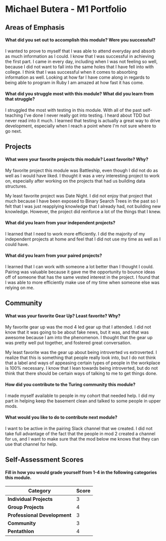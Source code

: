 # Michael Butera - M1 Portfolio

## Areas of Emphasis

#### What did you set out to accomplish this module? Were you successful?

I wanted to prove to myself that I was able to attend everyday and absorb as much
information as I could. I know that I was successful in achieving the first part.
I came in every day, including when I was not feeling so well, because I did not
want to fall into the same holes that I have fell into with college. I think that
I was successful when it comes to absorbing information as well. Looking at how
far I have come along in regards to being able to program in Ruby I am amazed at
how fast it has come.

#### What did you struggle most with this module? What did you learn from that struggle?

I struggled the most with testing in this module. With all of the past self-teaching
I've done I never really got into testing. I heard about TDD but never read into it much.
I learned that testing is actually a great way to drive development, especially
when I reach a point where I'm not sure where to go next.

## Projects

#### What were your favorite projects this module? Least favorite? Why?

My favorite project this module was Battleship, even though I did not do as well
as I would have liked. I thought it was a very interesting project to work on,
especially after working on the projects that had us building data structures.

My least favorite project was Date Night. I did not enjoy that project that much
because I have been exposed to Binary Search Trees in the past so I felt that
I was just reapplying knowledge that I already had, not building new knowledge.
However, the project did reinforce a lot of the things that I knew.

#### What did you learn from your independent projects?

I learned that I need to work more efficiently. I did the majority of my
independent projects at home and feel that I did not use my time as well as I
could have.

#### What did you learn from your paired projects?

I learned that I can work with someone a lot better than I thought I could.
Pairing was valuable because it gave me the opportunity to bounce ideas
off of someone that has the same vested interest in the project. I found that
I was able to more efficiently make use of my time when someone else was relying
on me.

## Community

#### What was your favorite Gear Up? Least favorite? Why?

My favorite gear up was the mod 4 led gear up that I attended. I did not know that
it was going to be about fake news, but it was, and that was awesome because I am
into the phenomenon. I thought that the gear up was pretty well put together,
and fostered great conversation.

My least favorite was the gear up about being introverted vs extroverted. I
realize that this is something that people really look into, but I do not think
that a label and ways of appeasing certain types of people in the workplace is
100% necessary. I know that I lean towards being introverted, but do not think
that there should be certain ways of talking to me to get things done.

#### How did you contribute to the Turing community this module?

I made myself available to people in my cohort that needed help. I did my part
in helping keep the basement clean and talked to some people in upper mods.

#### What would you like to do to contribute next module?

I want to be active in the pairing Slack channel that we created. I did not
take full advantage of the fact that the people in mod 2 created a channel for us,
and I want to make sure that the mod below me knows that they can use that channel
for help.

## Self-Assessment Scores

#### Fill in how you would grade yourself from 1-4 in the following categories this module.

| Category                     | Score |
| -----------------------------| ----- |
| **Individual Projects**      |   3   |
| **Group Projects**           |   4   |
| **Professional Development** |   3   |
| **Community**                |   3   |
| **Pentathlon**               |   4   |

